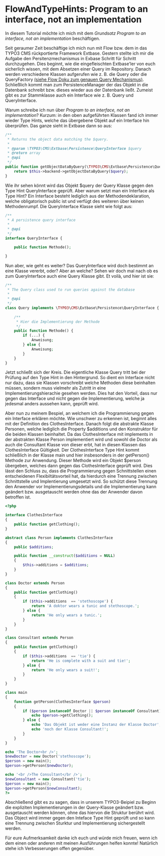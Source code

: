 FlowAndTypeHints: Program to an interface, not an implementation
================================================================
In diesem Tutorial möchte ich mich mit dem <i>Grundsatz Program to an interface, not an implementation</i> beschäftigen.

Seit geraumer Zeit beschäftige ich mich nun mit Flow bzw. dem in das TYPO3 CMS rückportierte Framework Extbase. Gestern stellte ich mir die Aufgabe den Persitenzmechanismus in Exbase Schritt für Schritt durchzugehen. Dies beginnt, wie die eingefleischten Extbase'ler von euch sicherlich wissen, mit dem Absetzen einer Query im <Model>Repository. Danach werden verschiedene Klassen aufgerufen wie z. B. die Query oder die QueryFactory [(siehe Flow Doku zum genauen Query Mechanismus)](http://docs.typo3.org/flow/TYPO3FlowDocumentation/stable/TheDefinitiveGuide/PartIII/Persistence.html). Schließlich kommt man zum PersistenceManager der das Objekt in die Datenbank schreibt bzw. dieses wieder aus der Datenbank ließt. Zumeist gibt es zur Stammklasse auch ein Interface wie z. B. Query und QueryInterface.

Warum schreibe ich nun über <i>Program to an interface, not an implementation</i>? Kurzum: in den oben aufgeführten Klassen fand ich immer wieder Type Hints, welche das übergebene Objekt auf ein Interface hin überprüfen. Das ganze sieht in Extbase dann so aus:

```php
/**
 * Returns the object data matching the $query.
 *
 * @param \TYPO3\CMS\Extbase\Persistence\QueryInterface $query
 * @return array
 * @api
 */
public function getObjectDataByQuery(\TYPO3\CMS\Extbase\Persistence\QueryInterface $query) {
	return $this->backend->getObjectDataByQuery($query);
}

```

Wie ihr sehen könnt wird das Objekt $query der Query Klasse gegen den Type Hint QueryInterface geprüft.
Aber warum setzt man ein Interface als Type Hint? Ein Interface besteht lediglich aus der Methodendeklaration, welche obligatorisch public ist und verfügt des weiteren über keinen Methodenrumpf. Die QueryInterface Klasse sieht wie folgt aus:

```php
/**
 * A persistence query interface
 *
 * @api
 */
interface QueryInterface {

	public function Methode();

}

```
Nun aber, wie geht es weiter? Das QueryInterface wird doch bestimmt an eine Klasse vererbt, oder? Aber an welche? Sehen wir doch mal nach ob es zum QueryInterface auch eine Query Klasse gibt. Et voilà, und hier ist sie:

```php
/**
 * The Query class used to run queries against the database
 *
 * @api
 */
class Query implements \TYPO3\CMS\Extbase\Persistence\QueryInterface {
	
	/**
	 * Hier die Implementierung der Methode 
	 */
	public function Methode() {
		if (...) {
			Anweisung;
		} else {
			Anweisung;
		}
	}
}
```
Jetzt schließt sich der Kreis. Die eigentliche Klasse Query tritt bei der Prüfung auf den Type Hint in den Hintergrund. So dient ein Interface nicht nur dazu, dass sie Klassen vorschreibt welche Methoden diese beinhalten müssen, sondern muss vielmehr als Zutritt in eine Implementierungshierachie gesehen werden. Dies hat den Vorteil, dass nur gegen das Interface und nicht gegen die Implementierung, welche ja jedesmal anders aussehen kann, geprüft wird.

Aber nun zu meinem Bespiel, an welchem ich die Programmierung gegen ein Interface erklären möchte. Wie unschwer zu erkennen ist, beginnt alles mit der Definition des ClothesInterface. Danach folgt die abstrakte Klasse Personen, welche lediglich die Property $additions und den Konstruktor für die beiden Klassen beinhaltet. Da das ClothesInterface mit implements in der abstrakten Klasse Person implementiert wird und sowohl die Doctor als auch die Consultant Klasse von dieser erbt, hat in diesen Klassen das ClothesInterface Gültigkeit. Der ClothesInterface Type Hint kommt schließlich in der Klasse main und hier insbesonders in der getPerson() Methode zur Anwendung. Dieser Methode wird ein Objekt $person übergeben, welches dann gegen das ClothesInterface geprüft wird. Dies lässt den Schluss zu, dass die Programmierung gegen Schnittstellen einen entscheidenen Flexibiltätsvorteil hat, da hierdurch eine Trennung zwischen Schnittstelle und Implentierung umgesetzt wird. So schützt diese Trennung den Anwender vor Implementierungsdetails und die Implementierung kann geändert bzw. ausgetauscht werden ohne das der Anwender davon betroffen ist.

```php
<?php

interface ClothesInterface
{
    public function getClothing();
}

abstract class Person implements ClothesInterface
{
    public $additions;

    public function __construct($additions = NULL)
    {
        $this->additions = $additions;	
    }	
}

class Doctor extends Person
{
    public function getClothing()
    {
        if ($this->additions  == 'stethoscope') {
            return 'A doktor wears a tunic and stethoscope.';
        } else {
            return 'He only wears a tunic.';
        }	
    }
}

class Consultant extends Person
{
    public function getClothing()
    {		
        if ($this->additions  == 'tie') {
            return 'He is complete with a suit and tie!';
        } else {
            return 'He only wears a suit!';
        }
    }
}

class main
{
    function getPerson(ClothesInterface $person)
    {		
        if ($person instanceOf Doctor || $person instanceOf Consultant) {
            echo $person->getClothing();	
        } else {
            echo 'Das Objekt ist weder eine Instanz der Klasse Doctor';
            echo 'noch der Klasse Consultant!';
        }
    }
}

echo 'The Doctor<br />';
$newDoctor = new Doctor('stethoscope');
$person = new main();
$person->getPerson($newDoctor);

echo '<br />The Consultant</br />';
$newConsultant = new Consultant('tie');
$person = new main();
$person->getPerson($newConsultant);
?>

```

Abschließend gibt es zu sagen, dass in unserem TYPO3-Beipiel zu Beginn die expliziten Implementierungen in der Query-Klasse geändert bzw. ausgetauscht werden können, ohne das hiervon die Struktur berührt wird. Das Object wird immer gegen den Inteface Type Hint geprüft und so kann eine Trennung zwischen Sturktur und Implementierung sichergestellt werden.

Für eure Aufmerksamkeit danke ich euch und würde mich freuen, wenn ich dem einen oder anderen mit meinen Ausführungen helfen konnte! Natürlich stehe ich Verbesserungen offen gegenüber.
